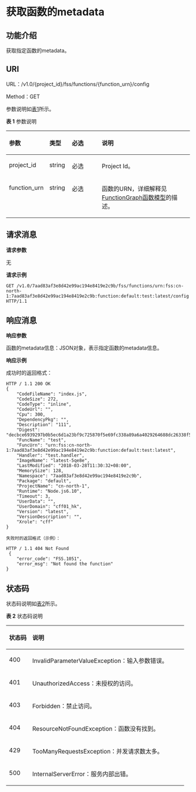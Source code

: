 # 获取函数的metadata<a name="functiongraph_06_0106"></a>

## 功能介绍<a name="section21363070"></a>

获取指定函数的metadata。

## URI<a name="section58049908"></a>

URL：/v1.0/\{project\_id\}/fss/functions/\{function\_urn\}/config

Method：GET

参数说明如[表1](#d0e2233)所示。

**表 1**  参数说明

<a name="d0e2233"></a>
<table><thead align="left"><tr id="row35226659"><th class="cellrowborder" valign="top" width="17.52824717528247%" id="mcps1.2.5.1.1"><p id="p34787141"><a name="p34787141"></a><a name="p34787141"></a>参数</p>
</th>
<th class="cellrowborder" valign="top" width="12.368763123687629%" id="mcps1.2.5.1.2"><p id="p66295060"><a name="p66295060"></a><a name="p66295060"></a>类型</p>
</th>
<th class="cellrowborder" valign="top" width="17.52824717528247%" id="mcps1.2.5.1.3"><p id="p1190775"><a name="p1190775"></a><a name="p1190775"></a>必选</p>
</th>
<th class="cellrowborder" valign="top" width="52.57474252574742%" id="mcps1.2.5.1.4"><p id="p29343959"><a name="p29343959"></a><a name="p29343959"></a>说明</p>
</th>
</tr>
</thead>
<tbody><tr id="row28050459"><td class="cellrowborder" valign="top" width="17.52824717528247%" headers="mcps1.2.5.1.1 "><p id="p57494700"><a name="p57494700"></a><a name="p57494700"></a>project_id</p>
</td>
<td class="cellrowborder" valign="top" width="12.368763123687629%" headers="mcps1.2.5.1.2 "><p id="p26559089"><a name="p26559089"></a><a name="p26559089"></a>string</p>
</td>
<td class="cellrowborder" valign="top" width="17.52824717528247%" headers="mcps1.2.5.1.3 "><p id="p3802578"><a name="p3802578"></a><a name="p3802578"></a>必选</p>
</td>
<td class="cellrowborder" valign="top" width="52.57474252574742%" headers="mcps1.2.5.1.4 "><p id="p39573433"><a name="p39573433"></a><a name="p39573433"></a>Project Id。</p>
</td>
</tr>
<tr id="row20616577"><td class="cellrowborder" valign="top" width="17.52824717528247%" headers="mcps1.2.5.1.1 "><p id="p59330025"><a name="p59330025"></a><a name="p59330025"></a>function_urn</p>
</td>
<td class="cellrowborder" valign="top" width="12.368763123687629%" headers="mcps1.2.5.1.2 "><p id="p41002697"><a name="p41002697"></a><a name="p41002697"></a>string</p>
</td>
<td class="cellrowborder" valign="top" width="17.52824717528247%" headers="mcps1.2.5.1.3 "><p id="p32884170"><a name="p32884170"></a><a name="p32884170"></a>必选</p>
</td>
<td class="cellrowborder" valign="top" width="52.57474252574742%" headers="mcps1.2.5.1.4 "><p id="p46372115"><a name="p46372115"></a><a name="p46372115"></a>函数的URN，详细解释见<a href="FunctionGraph函数模型.md">FunctionGraph函数模型</a>的描述。</p>
</td>
</tr>
</tbody>
</table>

## 请求消息<a name="section52687132"></a>

**请求参数**

无

**请求示例**

```
GET /v1.0/7aad83af3e8d42e99ac194e8419e2c9b/fss/functions/urn:fss:cn-north-1:7aad83af3e8d42e99ac194e8419e2c9b:function:default:test:latest/config HTTP/1.1
```

## 响应消息<a name="section4422141"></a>

**响应参数**

函数的metadata信息：JSON对象，表示指定函数的metadata信息。

**响应示例**

成功时的返回格式：

```
HTTP / 1.1 200 OK 
{
	"CodeFileName": "index.js",
	"CodeSize": 272,
	"CodeType": "inline",
	"CodeUrl": "",
	"Cpu": 300,
	"DependencyPkg": "",
	"Description": "111",
	"Digest": "decbce6939297b0b5ec6d1a23bf9c725870f5e69fc338a89a6a4029264688dc26338f56d08b6535de47f15ad538e22ca66613b9a46f807d50b687bb53fded1c6",
	"FuncName": "test",
	"FuncUrn": "urn:fss:cn-north-1:7aad83af3e8d42e99ac194e8419e2c9b:function:default:test:latest",
	"Handler": "test.handler",
	"ImageName": "latest-5qe8e",
	"LastModified": "2018-03-28T11:30:32+08:00",
	"MemorySize": 128,
	"Namespace": "7aad83af3e8d42e99ac194e8419e2c9b",
	"Package": "default",
	"ProjectName": "cn-north-1",
	"Runtime": "Node.js6.10",
	"Timeout": 3,
	"UserData": "",
	"UserDomain": "cff01_hk",
	"Version": "latest",
	"VersionDescription": "",
	"Xrole": "cff"
}
```

```
失败时的返回格式（示例）：
```

```
HTTP / 1.1 404 Not Found
 {
	"error_code": "FSS.1051",
	"error_msg": "Not found the function"
}
```

## 状态码<a name="section39799274"></a>

状态码说明如[表2](#d0e2312)所示。

**表 2**  状态码说明

<a name="d0e2312"></a>
<table><thead align="left"><tr id="row58182238"><th class="cellrowborder" valign="top" width="13.13%" id="mcps1.2.3.1.1"><p id="p15140815"><a name="p15140815"></a><a name="p15140815"></a>状态码</p>
</th>
<th class="cellrowborder" valign="top" width="86.87%" id="mcps1.2.3.1.2"><p id="p18446534"><a name="p18446534"></a><a name="p18446534"></a>说明</p>
</th>
</tr>
</thead>
<tbody><tr id="row17774248"><td class="cellrowborder" valign="top" width="13.13%" headers="mcps1.2.3.1.1 "><p id="p30427999"><a name="p30427999"></a><a name="p30427999"></a>400</p>
</td>
<td class="cellrowborder" valign="top" width="86.87%" headers="mcps1.2.3.1.2 "><p id="p48748883"><a name="p48748883"></a><a name="p48748883"></a>InvalidParameterValueException：输入参数错误。</p>
</td>
</tr>
<tr id="row36086767"><td class="cellrowborder" valign="top" width="13.13%" headers="mcps1.2.3.1.1 "><p id="p37347016"><a name="p37347016"></a><a name="p37347016"></a>401</p>
</td>
<td class="cellrowborder" valign="top" width="86.87%" headers="mcps1.2.3.1.2 "><p id="p5209490"><a name="p5209490"></a><a name="p5209490"></a>UnauthorizedAccess：未授权的访问。</p>
</td>
</tr>
<tr id="row179461988382"><td class="cellrowborder" valign="top" width="13.13%" headers="mcps1.2.3.1.1 "><p id="p1694613843812"><a name="p1694613843812"></a><a name="p1694613843812"></a>403</p>
</td>
<td class="cellrowborder" valign="top" width="86.87%" headers="mcps1.2.3.1.2 "><p id="p1394612883820"><a name="p1394612883820"></a><a name="p1394612883820"></a>Forbidden：禁止访问。</p>
</td>
</tr>
<tr id="row46885417"><td class="cellrowborder" valign="top" width="13.13%" headers="mcps1.2.3.1.1 "><p id="p39622431"><a name="p39622431"></a><a name="p39622431"></a>404</p>
</td>
<td class="cellrowborder" valign="top" width="86.87%" headers="mcps1.2.3.1.2 "><p id="p55300313"><a name="p55300313"></a><a name="p55300313"></a>ResourceNotFoundException：函数没有找到。</p>
</td>
</tr>
<tr id="row27940771"><td class="cellrowborder" valign="top" width="13.13%" headers="mcps1.2.3.1.1 "><p id="p48609983"><a name="p48609983"></a><a name="p48609983"></a>429</p>
</td>
<td class="cellrowborder" valign="top" width="86.87%" headers="mcps1.2.3.1.2 "><p id="p45094547"><a name="p45094547"></a><a name="p45094547"></a>TooManyRequestsException：并发请求数太多。</p>
</td>
</tr>
<tr id="row3197746"><td class="cellrowborder" valign="top" width="13.13%" headers="mcps1.2.3.1.1 "><p id="p57690894"><a name="p57690894"></a><a name="p57690894"></a>500</p>
</td>
<td class="cellrowborder" valign="top" width="86.87%" headers="mcps1.2.3.1.2 "><p id="p42450871"><a name="p42450871"></a><a name="p42450871"></a>InternalServerError：服务内部出错。</p>
</td>
</tr>
</tbody>
</table>

